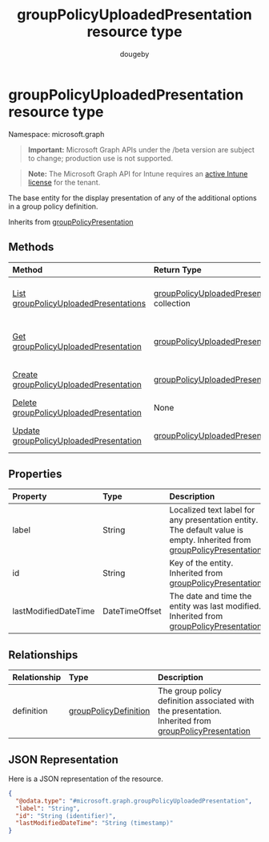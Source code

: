 ﻿---
title: "groupPolicyUploadedPresentation resource type"
description: "The base entity for the display presentation of any of the additional options in a group policy definition."
author: "dougeby"
localization_priority: Normal
ms.prod: "intune"
doc_type: resourcePageType
---

# groupPolicyUploadedPresentation resource type

Namespace: microsoft.graph

> **Important:** Microsoft Graph APIs under the /beta version are subject to change; production use is not supported.

> **Note:** The Microsoft Graph API for Intune requires an [active Intune license](https://go.microsoft.com/fwlink/?linkid=839381) for the tenant.

The base entity for the display presentation of any of the additional options in a group policy definition.

Inherits from [groupPolicyPresentation](../resources/intune-grouppolicy-grouppolicypresentation.md)

## Methods

| Method                                                                                                        | Return Type                                                                                                      | Description                                                                                                                                             |
| :------------------------------------------------------------------------------------------------------------ | :--------------------------------------------------------------------------------------------------------------- | :------------------------------------------------------------------------------------------------------------------------------------------------------ |
| [List groupPolicyUploadedPresentations](../api/intune-grouppolicy-grouppolicyuploadedpresentation-list.md)    | [groupPolicyUploadedPresentation](../resources/intune-grouppolicy-grouppolicyuploadedpresentation.md) collection | List properties and relationships of the [groupPolicyUploadedPresentation](../resources/intune-grouppolicy-grouppolicyuploadedpresentation.md) objects. |
| [Get groupPolicyUploadedPresentation](../api/intune-grouppolicy-grouppolicyuploadedpresentation-get.md)       | [groupPolicyUploadedPresentation](../resources/intune-grouppolicy-grouppolicyuploadedpresentation.md)            | Read properties and relationships of the [groupPolicyUploadedPresentation](../resources/intune-grouppolicy-grouppolicyuploadedpresentation.md) object.  |
| [Create groupPolicyUploadedPresentation](../api/intune-grouppolicy-grouppolicyuploadedpresentation-create.md) | [groupPolicyUploadedPresentation](../resources/intune-grouppolicy-grouppolicyuploadedpresentation.md)            | Create a new [groupPolicyUploadedPresentation](../resources/intune-grouppolicy-grouppolicyuploadedpresentation.md) object.                              |
| [Delete groupPolicyUploadedPresentation](../api/intune-grouppolicy-grouppolicyuploadedpresentation-delete.md) | None                                                                                                             | Deletes a [groupPolicyUploadedPresentation](../resources/intune-grouppolicy-grouppolicyuploadedpresentation.md).                                        |
| [Update groupPolicyUploadedPresentation](../api/intune-grouppolicy-grouppolicyuploadedpresentation-update.md) | [groupPolicyUploadedPresentation](../resources/intune-grouppolicy-grouppolicyuploadedpresentation.md)            | Update the properties of a [groupPolicyUploadedPresentation](../resources/intune-grouppolicy-grouppolicyuploadedpresentation.md) object.                |

## Properties

| Property             | Type           | Description                                                                                                                                                                        |
| :------------------- | :------------- | :--------------------------------------------------------------------------------------------------------------------------------------------------------------------------------- |
| label                | String         | Localized text label for any presentation entity. The default value is empty. Inherited from [groupPolicyPresentation](../resources/intune-grouppolicy-grouppolicypresentation.md) |
| id                   | String         | Key of the entity. Inherited from [groupPolicyPresentation](../resources/intune-grouppolicy-grouppolicypresentation.md)                                                            |
| lastModifiedDateTime | DateTimeOffset | The date and time the entity was last modified. Inherited from [groupPolicyPresentation](../resources/intune-grouppolicy-grouppolicypresentation.md)                               |

## Relationships

| Relationship | Type                                                                              | Description                                                                                                                                                        |
| :----------- | :-------------------------------------------------------------------------------- | :----------------------------------------------------------------------------------------------------------------------------------------------------------------- |
| definition   | [groupPolicyDefinition](../resources/intune-grouppolicy-grouppolicydefinition.md) | The group policy definition associated with the presentation. Inherited from [groupPolicyPresentation](../resources/intune-grouppolicy-grouppolicypresentation.md) |

## JSON Representation

Here is a JSON representation of the resource.

<!-- {
  "blockType": "resource",
  "keyProperty": "id",
  "@odata.type": "microsoft.graph.groupPolicyUploadedPresentation"
}
-->

```json
{
  "@odata.type": "#microsoft.graph.groupPolicyUploadedPresentation",
  "label": "String",
  "id": "String (identifier)",
  "lastModifiedDateTime": "String (timestamp)"
}
```
